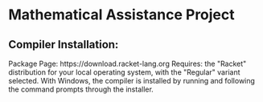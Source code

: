 <h1>Mathematical Assistance Project</h1>
  <h2>Compiler Installation:</h2>
Package Page: https://download.racket-lang.org
Requires: the "Racket" distribution for your local operating system, with the "Regular" variant selected.
With Windows, the compiler is installed by running and following the command prompts through the installer. 
